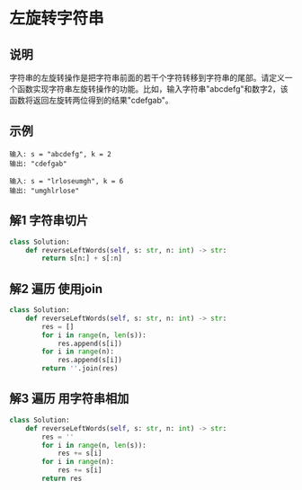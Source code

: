 # 左旋转字符串

## 说明
字符串的左旋转操作是把字符串前面的若干个字符转移到字符串的尾部。请定义一个函数实现字符串左旋转操作的功能。比如，输入字符串"abcdefg"和数字2，该函数将返回左旋转两位得到的结果"cdefgab"。

## 示例
```
输入: s = "abcdefg", k = 2
输出: "cdefgab"

输入: s = "lrloseumgh", k = 6
输出: "umghlrlose"
```

## 解1 字符串切片
```python
class Solution:
    def reverseLeftWords(self, s: str, n: int) -> str:
        return s[n:] + s[:n]
```

## 解2 遍历 使用join
```python
class Solution:
    def reverseLeftWords(self, s: str, n: int) -> str:
        res = []
        for i in range(n, len(s)):
            res.append(s[i])
        for i in range(n):
            res.append(s[i])
        return ''.join(res)
```

## 解3 遍历 用字符串相加
```python
class Solution:
    def reverseLeftWords(self, s: str, n: int) -> str:
        res = ''
        for i in range(n, len(s)):
            res += s[i]
        for i in range(n):
            res += s[i]
        return res
```